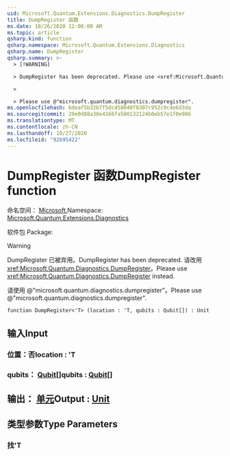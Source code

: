 ```yaml
---
uid: Microsoft.Quantum.Extensions.Diagnostics.DumpRegister
title: DumpRegister 函数
ms.date: 10/26/2020 12:00:00 AM
ms.topic: article
qsharp.kind: function
qsharp.namespace: Microsoft.Quantum.Extensions.Diagnostics
qsharp.name: DumpRegister
qsharp.summary: >-
  > [!WARNING]

  > DumpRegister has been deprecated. Please use <xref:Microsoft.Quantum.Diagnostics.DumpRegister> instead.

  >

  > Please use @"microsoft.quantum.diagnostics.dumpregister".
ms.openlocfilehash: 6deaf5b32b7f5dc458040f8307c952c9c4e6d3da
ms.sourcegitcommit: 29e0d88a30e4166fa580132124b0eb57e1f0e986
ms.translationtype: MT
ms.contentlocale: zh-CN
ms.lasthandoff: 10/27/2020
ms.locfileid: "92695422"
---
```

# <a name="dumpregister-function"></a><span data-ttu-id="8084a-102">DumpRegister 函数</span><span class="sxs-lookup"><span data-stu-id="8084a-102">DumpRegister function</span></span>

<span data-ttu-id="8084a-103">命名空间： [Microsoft.](xref:Microsoft.Quantum.Extensions.Diagnostics)</span><span class="sxs-lookup"><span data-stu-id="8084a-103">Namespace: [Microsoft.Quantum.Extensions.Diagnostics](xref:Microsoft.Quantum.Extensions.Diagnostics)</span></span>

<span data-ttu-id="8084a-104">软件包 [](https://nuget.org/packages/)</span><span class="sxs-lookup"><span data-stu-id="8084a-104">Package: [](https://nuget.org/packages/)</span></span>


> [!WARNING]
> <span data-ttu-id="8084a-105">DumpRegister 已被弃用。</span><span class="sxs-lookup"><span data-stu-id="8084a-105">DumpRegister has been deprecated.</span></span> <span data-ttu-id="8084a-106">请改用 <xref:Microsoft.Quantum.Diagnostics.DumpRegister>。</span><span class="sxs-lookup"><span data-stu-id="8084a-106">Please use <xref:Microsoft.Quantum.Diagnostics.DumpRegister> instead.</span></span>
>
> <span data-ttu-id="8084a-107">请使用 @"microsoft.quantum.diagnostics.dumpregister"。</span><span class="sxs-lookup"><span data-stu-id="8084a-107">Please use @"microsoft.quantum.diagnostics.dumpregister".</span></span>



```qsharp
function DumpRegister<'T> (location : 'T, qubits : Qubit[]) : Unit
```


## <a name="input"></a><span data-ttu-id="8084a-108">输入</span><span class="sxs-lookup"><span data-stu-id="8084a-108">Input</span></span>

### <a name="location--t"></a><span data-ttu-id="8084a-109">位置：否</span><span class="sxs-lookup"><span data-stu-id="8084a-109">location : 'T</span></span>




### <a name="qubits--qubit"></a><span data-ttu-id="8084a-110">qubits： [Qubit](xref:microsoft.quantum.lang-ref.qubit)[]</span><span class="sxs-lookup"><span data-stu-id="8084a-110">qubits : [Qubit](xref:microsoft.quantum.lang-ref.qubit)[]</span></span>





## <a name="output--unit"></a><span data-ttu-id="8084a-111">输出： [单元](xref:microsoft.quantum.lang-ref.unit)</span><span class="sxs-lookup"><span data-stu-id="8084a-111">Output : [Unit](xref:microsoft.quantum.lang-ref.unit)</span></span>



## <a name="type-parameters"></a><span data-ttu-id="8084a-112">类型参数</span><span class="sxs-lookup"><span data-stu-id="8084a-112">Type Parameters</span></span>

### <a name="t"></a><span data-ttu-id="8084a-113">找</span><span class="sxs-lookup"><span data-stu-id="8084a-113">'T</span></span>

